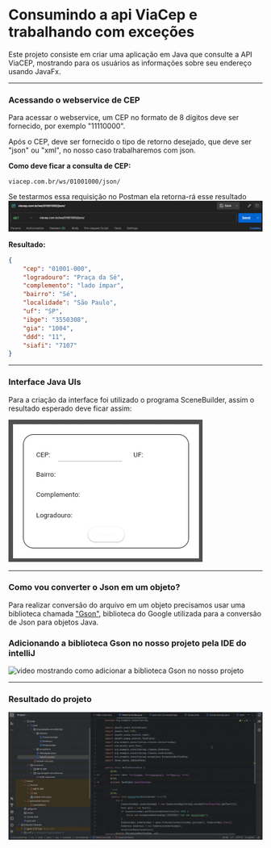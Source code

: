 # Consumindo a api ViaCep e trabalhando com exceções
Este projeto consiste em criar uma aplicação em Java que consulte a API ViaCEP, mostrando para os usuários as informações sobre seu endereço usando JavaFx.
<hr>

### Acessando o webservice de CEP

Para acessar o webservice, um CEP no formato de 8 dígitos deve ser fornecido, por exemplo "11110000".

Após o CEP, deve ser fornecido o tipo de retorno desejado, que deve ser "json" ou "xml", no nosso caso trabalharemos com json.

<strong>Como deve ficar a consulta de CEP:</strong>

```
viacep.com.br/ws/01001000/json/

```

Se testarmos essa requisição no Postman ela retorna-rá esse resultado
![imagem Postman Requisição](PostmanTela.png) 

<strong>Resultado:</strong>

```json
{
    "cep": "01001-000",
    "logradouro": "Praça da Sé",
    "complemento": "lado ímpar",
    "bairro": "Sé",
    "localidade": "São Paulo",
    "uf": "SP",
    "ibge": "3550308",
    "gia": "1004",
    "ddd": "11",
    "siafi": "7107"
}
```
<hr>


### Interface Java UIs

Para a criação da interface foi utilizado o programa SceneBuilder, assim o resultado esperado deve ficar assim:

![Tela SceneBuilder](telaSceneBuilder.png)

<hr>

### Como vou converter o Json em um objeto?

Para realizar conversão do arquivo em um objeto precisamos usar uma biblioteca chamada <a href="https://mvnrepository.com/artifact/com.google.code.gson/gson">"Gson"</a>, biblioteca do Google utilizada para a conversão de Json para objetos Java.

### Adicionando a biblioteca Gson no nosso projeto pela IDE do intelliJ

![video mostrando como adicionar a biblioteca Gson no nosso projeto](ConfigGson.gif)


<hr>

### Resultado do projeto

![Video do programa](resultadoConsultaCep.gif)
